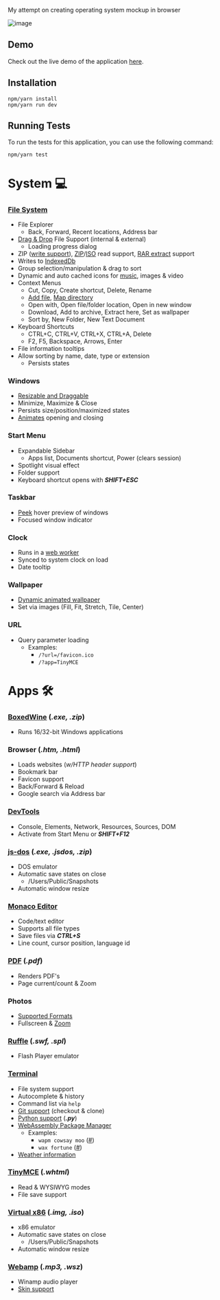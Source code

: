 My attempt on creating operating system mockup in browser

![image](https://user-images.githubusercontent.com/49656590/236868869-c41fbc98-54d8-4a5b-bac3-4020186fca30.png)

## Demo
Check out the live demo of the application [here](https://cute-os.vercel.app/).

## Installation
```
npm/yarn install
npm/yarn run dev
```

## Running Tests
To run the tests for this application, you can use the following command:
```
npm/yarn test
```
# System 💻

### [File System](https://github.com/jvilk/BrowserFS)

- File Explorer
  - Back, Forward, Recent locations, Address bar
- [Drag & Drop](https://developer.mozilla.org/en-US/docs/Web/API/HTML_Drag_and_Drop_API) File Support (internal & external)
  - Loading progress dialog
- ZIP ([write support](https://www.npmjs.com/package/fflate)), [ZIP](https://github.com/jvilk/BrowserFS/blob/master/src/backend/ZipFS.ts)/[ISO](https://github.com/jvilk/BrowserFS/blob/master/src/backend/IsoFS.ts) read support, [RAR extract](https://www.npmjs.com/package/node-unrar-js) support
- Writes to [IndexedDb](https://developer.mozilla.org/en-US/docs/Web/API/IndexedDB_API)
- Group selection/manipulation & drag to sort
- Dynamic and auto cached icons for [music](https://github.com/Borewit/music-metadata-browser), images & video
- Context Menus
  - Cut, Copy, Create shortcut, Delete, Rename
  - [Add file](https://developer.mozilla.org/en-US/docs/Web/API/File/Using_files_from_web_applications), [Map directory](https://developer.mozilla.org/en-US/docs/Web/API/File_System_Access_API)
  - Open with, Open file/folder location, Open in new window
  - Download, Add to archive, Extract here, Set as wallpaper
  - Sort by, New Folder, New Text Document
- Keyboard Shortcuts
  - CTRL+C, CTRL+V, CTRL+X, CTRL+A, Delete
  - F2, F5, Backspace, Arrows, Enter
- File information tooltips
- Allow sorting by name, date, type or extension
  - Persists states

### Windows

- [Resizable and Draggable](https://github.com/bokuweb/react-rnd)
- Minimize, Maximize & Close
- Persists size/position/maximized states
- [Animates](https://www.framer.com/motion/) opening and closing

### Start Menu

- Expandable Sidebar
  - Apps list, Documents shortcut, Power (clears session)
- Spotlight visual effect
- Folder support
- Keyboard shortcut opens with **_SHIFT+ESC_**

### Taskbar

- [Peek](https://github.com/bubkoo/html-to-image) hover preview of windows
- Focused window indicator

### Clock

- Runs in a [web worker](https://developer.mozilla.org/en-US/docs/Web/API/Web_Workers_API/Using_web_workers)
- Synced to system clock on load
- Date tooltip

### Wallpaper

- [Dynamic animated wallpaper](https://www.vantajs.com/)
- Set via images (Fill, Fit, Stretch, Tile, Center)

### URL

- Query parameter loading
  - Examples:
    - `/?url=/favicon.ico`
    - `/?app=TinyMCE`

# Apps 🛠️

### [BoxedWine](http://www.boxedwine.org/) (**_.exe, .zip_**)

- Runs 16/32-bit Windows applications

### Browser (**_.htm, .html_**)

- Loads websites (_w/HTTP header support_)
- Bookmark bar
- Favicon support
- Back/Forward & Reload
- Google search via Address bar

### [DevTools](https://eruda.liriliri.io/)

- Console, Elements, Network, Resources, Sources, DOM
- Activate from Start Menu or **_SHIFT+F12_**

### [js-dos](https://js-dos.com/) (**_.exe, .jsdos, .zip_**)

- DOS emulator
- Automatic save states on close
  - /Users/Public/Snapshots
- Automatic window resize

### [Monaco Editor](https://microsoft.github.io/monaco-editor/)

- Code/text editor
- Supports all file types
- Save files via **_CTRL+S_**
- Line count, cursor position, language id

### [PDF](https://mozilla.github.io/pdf.js/) (**_.pdf_**)

- Renders PDF's
- Page current/count & Zoom

### Photos

- [Supported Formats](https://developer.mozilla.org/en-US/docs/Web/HTML/Element/img#supported_image_formats)
- Fullscreen & [Zoom](https://github.com/anvaka/panzoom)

### [Ruffle](https://ruffle.rs/) (**_.swf, .spl_**)

- Flash Player emulator

### [Terminal](https://xtermjs.org/)

- File system support
- Autocomplete & history
- Command list via `help`
- [Git support](https://isomorphic-git.org/) (checkout & clone)
- [Python support](https://pyodide.org/) (**_.py_**)
- [WebAssembly Package Manager](https://wapm.io/)
  - Examples:
    - `wapm cowsay moo` ([\#](https://wapm.io/package/cowsay))
    - `wax fortune` ([\#](https://wapm.io/package/fortune))
- [Weather information](https://wttr.in/)

### [TinyMCE](https://www.tiny.cloud/tinymce/) (**_.whtml_**)

- Read & WYSIWYG modes
- File save support

### [Virtual x86](https://copy.sh/v86/) (**_.img, .iso_**)

- x86 emulator
- Automatic save states on close
  - /Users/Public/Snapshots
- Automatic window resize

### [Webamp](https://webamp.org/) (**_.mp3, .wsz_**)

- Winamp audio player
- [Skin support](https://skins.webamp.org/)
